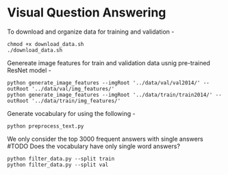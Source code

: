 # Visual Question Answering

To download and organize data for training and validation -
```
chmod +x download_data.sh
./download_data.sh
```
Genereate image features for train and validation data usnig pre-trained ResNet model -
```
python generate_image_features --imgRoot '../data/val/val2014/' --outRoot '../data/val/img_features/'
python generate_image_features --imgRoot '../data/train/train2014/' --outRoot '../data/train/img_features/'
```
Generate vocabulary for using the following - 
```
python preprocess_text.py
```
We only consider the top 3000 frequent answers with single answers
#TODO Does the vocabulary have only single word answers?
```
python filter_data.py --split train
python filter_data.py --split val
```
